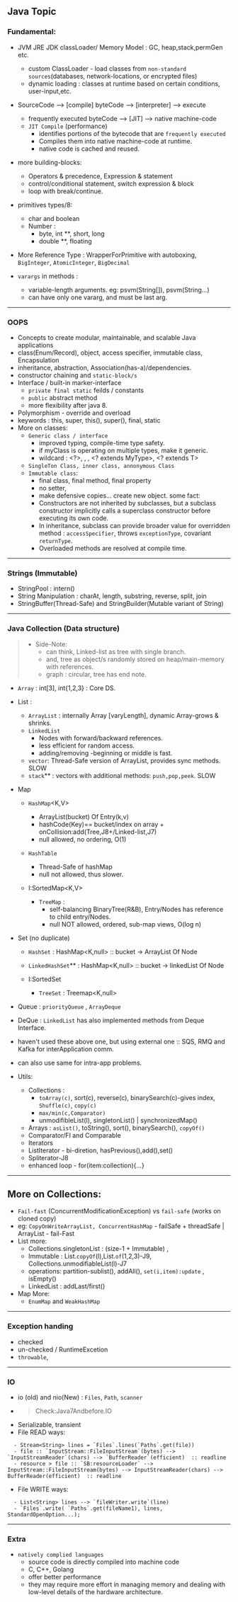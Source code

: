 ## Java Topic
### Fundamental:
  - JVM JRE JDK classLoader/ Memory Model : GC, heap,stack,permGen etc.
    - custom ClassLoader - load classes from `non-standard sources`(databases, network-locations, or encrypted files)
    - dynamic loading : classes at runtime based on certain conditions, user-input,etc.
  - SourceCode --> [compile]  byteCode --> [interpreter] --> execute
    - frequently executed byteCode -->  [JIT] --> native machine-code
    - `JIT Compile` (performance)
      - identifies portions of the bytecode that are `frequently executed`
      - Compiles them into native machine-code at runtime.
      - native code is cached and reused.
    
  - more building-blocks:
    - Operators & precedence, Expression & statement
    - control/conditional statement, switch expression & block
    - loop with break/continue.

    
  - primitives types/8:
    - char and boolean
    - Number :
      - byte, int **, short, long
      - double **, floating
      
  - More Reference Type : WrapperForPrimitive with autoboxing, `BigInteger`, `AtomicInteger`, `BigDecimal`
  - `varargs` in methods : 
    - variable-length arguments. eg: psvm(String[]), psvm(String...)
    - can have only one vararg, and must be last arg.

---   
### OOPS 
  - Concepts to create modular, maintainable, and scalable Java applications
  - class(Enum/Record), object, access specifier, immutable class, Encapsulation
  - inheritance, abstraction, Association(has-a)/dependencies.
  - constructor chaining and `static-block/s`
  - Interface / built-in marker-interface
    - `private final static` feilds / constants
    - `public` abstract method
    - more flexibility after java 8.
  - Polymorphism - override and overload
  - keywords : this, super, this(), super(), final, static
  - More on classes:
    - `Generic class / interface`
      - improved typing, compile-time type safety.
      - if myClass is operating on multiple types, make it generic.
      - wildcard : <?>, <T>, <T extends MyType>,  <? extends MyType>, <? extends T>
    - `SingleTon Class, inner class, annonymous Class`
    - `Immutable class`:
      - final class, final method, final property
      - no setter,
      - make defensive copies... create new object.
    some fact:
      - Constructors are not inherited by subclasses, but a subclass constructor implicitly calls a superclass constructor before executing its own code.
      - In inheritance, subclass can provide broader value for overridden method : `accessSpecifier`, throws `exceptionType`, covariant `returnType`.
      - Overloaded methods are resolved at compile time.
      
--- 
###  Strings (Immutable)
  - StringPool : intern()
  - String Manipulation : charAt, length, substring, reverse, split, join
  - StringBuffer(Thread-Safe) and StringBuilder(Mutable variant of String)

---
### Java Collection (Data structure)
> - Side-Note:
>   - can think, Linked-list as tree with single branch.
>   - and, tree as object/s randomly stored on heap/main-memory with references.
>   - graph : circular, tree has end note.

  - `Array` : int[3], int{1,2,3} : Core DS.
  - List : 
    - `ArrayList` : internally Array [varyLength], dynamic Array-grows & shrinks.
    - `LinkedList` 
      - Nodes with forward/backward references. 
      - less efficient for random access.
      - adding/removing  -beginning or middle is fast.
    - `vector`: Thread-Safe version of ArrayList, provides sync methods. SLOW
    - `stack`** : vectors with additional methods: `push,pop,peek`. SLOW
    
  - Map 
    - `HashMap`<K,V>  
      - ArrayList(bucket) Of Entry(k,v)
      - hashCode(Key)== bucket/index on array + onCollision:add(Tree,J8+/Linked-list,J7)
      - null allowed, no ordering, O(1)
        
    - `HashTable` 
      - Thread-Safe of hashMap
      - null not allowed, thus slower.
      
    - I:SortedMap<K,V>  
      - `TreeMap` : 
        - self-balancing BinaryTree(R&B), Entry/Nodes has reference to child entry/Nodes.
        - null NOT allowed, ordered, sub-map views, O(log n)
        
  - Set (no duplicate)
    - `HashSet`<V>      : HashMap<K,null> :: bucket -> ArrayList  Of Node
    - `LinkedHashSet`** : HashMap<K,null> :: bucket -> linkedList Of Node
    
    - I:SortedSet<V> 
      - `TreeSet` : Treemap<K,null>
    
  - Queue : `priorityQueue` , `ArrayDeque`
  - DeQue : `LinkedList` has also implemented methods from Deque Interface.
  - haven't used these above one, but using external one :: SQS, RMQ and Kafka for interApplication comm. 
  - can also use same for intra-app problems.

  - Utils:
    - Collections : 
      - `toArray(c)`, sort(c), reverse(c), binarySearch(c)-gives index, `Shuffle(c)`, `copy(c)`
      - `max/min(c,Comparator)`
      - unmodifibleList(l), singletonList() | synchronizedMap()
    - Arrays : `asList()`, toString(), sort(), binarySearch(), `copyOf()`
    - Comparator/FI and Comparable
    - Iterators 
    - ListIterator - bi-diretion, hasPrevious(),add(),set()
    - Spliterator-J8
    - enhanced loop - for(item:collection){...}

---
## More on Collections:
  - `Fail-fast` (ConcurrentModificationException) vs `fail-safe` (works on cloned copy)
  - eg: `CopyOnWriteArrayList, ConcurrentHashMap`  - failSafe + threadSafe | ArrayList - fail-Fast
  - List more: 
    - Collections.singletonList : (size-1 + Immutable) , 
    - Immutable : List.`copyOf`(l),List.`of`(1,2,3)-J9, Collections.unmodifiableList(l)-J7
    - operations: partition-sublist(), addAll(), `set(i,item):update` , isEmpty()
    - LinkedList : addLast/first()
  - Map More:
    - `EnumMap` and `WeakHashMap`

---
### Exception handing
  - checked
  - un-checked / RuntimeExcetion
  - `throwable`, 

---
### IO  
- io (old) and nio(New) : `Files`, `Path`, `scanner`
- > Check:Java7Andbefore.IO
- Serializable, transient
- File READ ways:
``` 
  - Stream<String> lines = `Files`.lines(`Paths`.get(file))
  - file :: `InputStream::FileInputStream`(bytes) --> `InputStreamReader`(chars) --> `BufferReader`(efficient)  :: readline
  - resource > file :: `SB:resourceLoader` --> InputStream::FileInputStream(bytes) --> InputStreamReader(chars) --> BufferReader(efficient)  :: readline
```
- File WRITE ways:
```
  - List<String> lines --> `fileWriter.write`(line)
  - `Files`.write( `Paths`.get(fileName1), lines, StandardOpenOption...);
```
---
### Extra
- `natively complied languages`
  - source code is directly compiled into machine code
  - C, C++, Golang
  - offer better performance
  - they may require more effort in managing memory and dealing with low-level details of the hardware architecture.
